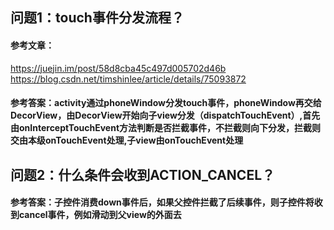 ## 问题1：touch事件分发流程？
#### 参考文章：
  https://juejin.im/post/58d8cba45c497d005702d46b
  https://blog.csdn.net/timshinlee/article/details/75093872
#### 参考答案：activity通过phoneWindow分发touch事件，phoneWindow再交给DecorView，由DecorView开始向子view分发（dispatchTouchEvent）,首先由onInterceptTouchEvent方法判断是否拦截事件，不拦截则向下分发，拦截则交由本级onTouchEvent处理,子view由onTouchEvent处理
## 问题2：什么条件会收到ACTION_CANCEL？
#### 参考答案：子控件消费down事件后，如果父控件拦截了后续事件，则子控件将收到cancel事件，例如滑动到父view的外面去
